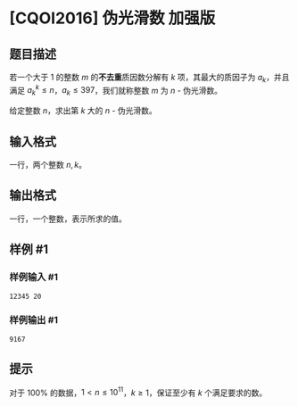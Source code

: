 # [CQOI2016] 伪光滑数 加强版

## 题目描述

若一个大于 $1$ 的整数 $m$ 的**不去重**质因数分解有 $k$ 项，其最大的质因子为 $a_k$，并且满足 $a_{k}^{k} \leq n$，$a_k \leq 397$，我们就称整数 $m$ 为 $n$ - 伪光滑数。

给定整数 $n$，求出第 $k$ 大的 $n$ - 伪光滑数。

## 输入格式

一行，两个整数 $n, k$。

## 输出格式

一行，一个整数，表示所求的值。

## 样例 #1

### 样例输入 #1
```
12345 20
```

### 样例输出 #1

```
9167
```

## 提示

对于 $100\%$ 的数据，$1 < n \leq 10^{11}$，$k \geq 1$，保证至少有 $k$ 个满足要求的数。
